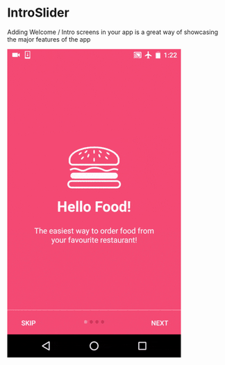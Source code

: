 # IntroSlider
Adding Welcome / Intro screens in your app is a great way of showcasing the major features of the app

![alt text](https://github.com/ekosp/IntroSlider/blob/master/android-welcome-slider-animation-with-dots.gif)

